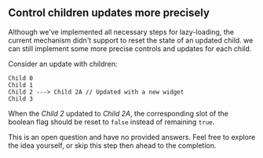 ## Control children updates more precisely

Although we've implemented all necessary steps for lazy-loading,
the current mechanism didn't support to reset the state of an updated child.
we can still implement some more precise controls and updates for each child.

Consider an update with children:

```
Child 0
Child 1
Child 2 ---> Child 2A // Updated with a new widget
Child 3
```

When the _Child 2_ updated to _Child 2A_, the corresponding slot
of the boolean flag should be reset to `false` instead of remaining `true`.

This is an open question and have no provided answers.
Feel free to explore the idea yourself,
or skip this step then ahead to the completion.
